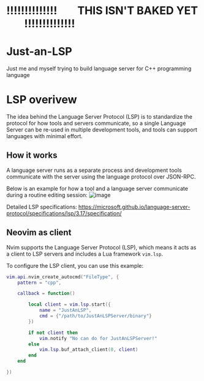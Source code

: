 # !!!!!!!!!!!!!! &nbsp;&nbsp;&nbsp;&nbsp;&nbsp;&nbsp; THIS ISN'T BAKED YET &nbsp;&nbsp;&nbsp;&nbsp;&nbsp;&nbsp;   !!!!!!!!!!!!!!
# Just-an-LSP #
Just me and myself trying to build language server for C++ programming language

# LSP overivew #
The idea behind the Language Server Protocol (LSP) is to standardize the protocol for how tools and servers communicate, so a single Language Server can be re-used in multiple development tools, and tools can support languages with minimal effort.

## How it works ##
A language server runs as a separate process and development tools communicate with the server using the language protocol over JSON-RPC. 

Below is an example for how a tool and a language server communicate during a routine editing session:
![image](https://github.com/jkeresman01/Just-an-LSP/assets/165517653/6c92eaf4-3656-48b2-8716-597aab1bea4c)

Detailed LSP specifications: https://microsoft.github.io/language-server-protocol/specifications/lsp/3.17/specification/ 

## Neovim as client ## 
Nvim supports the Language Server Protocol (LSP), which means it acts as a client to LSP servers and includes a Lua framework `vim.lsp`.

To configure the LSP client, you can use this example:

```Lua
vim.api.nvim_create_autocmd("FileType", {
    pattern = "cpp",

    callback = function()

        local client = vim.lsp.start({
            name = "JustAnLSP",
            cmd = {"/path/to/JustAnLSPServer/binary"}
        })

        if not client then
            vim.notify "No can do for JustAnLSPServer!"
        else
            vim.lsp.buf_attach_client(0, client)
        end
    end

})
